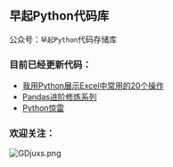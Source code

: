 ## 早起Python代码库
公众号：`早起Python`代码存储库

### 目前已经更新代码：
- [我用Python展示Excel中常用的20个操作](https://mp.weixin.qq.com/s/QuElbK6LhtgtmRXRiVMV5A)
- [Pandas进阶修炼系列](https://mp.weixin.qq.com/s/WvgOlFGK0FToobl9ws2oSQ)
- [Python惊雷](https://mp.weixin.qq.com/s/yFLSO7SIJF0OoJiMJLJwaA)



### 欢迎关注：

![GDjuxs.png](https://s1.ax1x.com/2020/04/05/GDjuxs.png)
